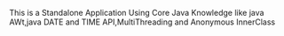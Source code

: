 This is a Standalone Application Using Core Java Knowledge like java AWt,java DATE and TIME API,MultiThreading and Anonymous InnerClass
